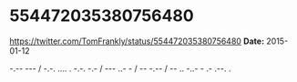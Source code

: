 # 554472035380756480
https://twitter.com/TomFrankly/status/554472035380756480
**Date:** 2015-01-12

-.-- --- / -.-. .... . -.-. -.- / --- ..- - / -- -.-- / -- .. -..- - .- .--. .

